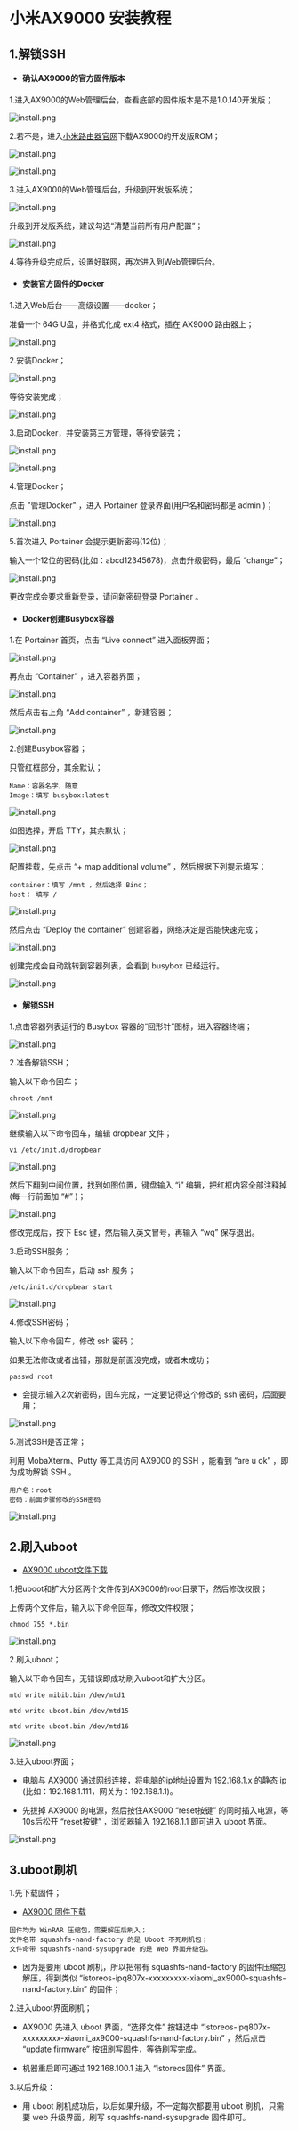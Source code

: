 # 小米AX9000 安装教程

## 1.解锁SSH

* #### 确认AX9000的官方固件版本

1.进入AX9000的Web管理后台，查看底部的固件版本是不是1.0.140开发版；

![install.png](./install/ax9000/update0.jpg)

2.若不是，进入[小米路由器官网](http://www.miwifi.com/miwifi_download.html)下载AX9000的开发版ROM；

![install.png](./install/ax9000/update1-1.jpg)

![install.png](./install/ax9000/update1-2.jpg)

3.进入AX9000的Web管理后台，升级到开发版系统；

![install.png](./install/ax9000/update2.jpg)


升级到开发版系统，建议勾选“清楚当前所有用户配置”；

![install.png](./install/ax9000/update3.jpg)


4.等待升级完成后，设置好联网，再次进入到Web管理后台。




* #### 安装官方固件的Docker

1.进入Web后台——高级设置——docker；

准备一个 64G U盘，并格式化成 ext4 格式，插在 AX9000 路由器上；

![install.png](./install/ax9000/docker1.jpg)


2.安装Docker；

![install.png](./install/ax9000/docker2.jpg)

等待安装完成；

![install.png](./install/ax9000/docker3.jpg)


3.启动Docker，并安装第三方管理，等待安装完；

![install.png](./install/ax9000/docker4.jpg)

![install.png](./install/ax9000/docker5.jpg)

4.管理Docker；

点击 "管理Docker" ，进入 Portainer 登录界面(用户名和密码都是 admin )；

![install.png](./install/ax9000/docker6.jpg)

5.首次进入 Portainer 会提示更新密码(12位)；

输入一个12位的密码(比如：abcd12345678)，点击升级密码，最后 “change”；

![install.png](./install/ax9000/docker7.jpg)

更改完成会要求重新登录，请问新密码登录 Portainer 。


* #### Docker创建Busybox容器

1.在 Portainer 首页，点击 “Live connect” 进入面板界面；

![install.png](./install/ax9000/docker8.jpg)

再点击 “Container” ，进入容器界面；

![install.png](./install/ax9000/docker9.jpg)

然后点击右上角 “Add container” ，新建容器；

![install.png](./install/ax9000/docker10.jpg)

2.创建Busybox容器；

只管红框部分，其余默认；

~~~
Name：容器名字，随意
Image：填写 busybox:latest
~~~

![install.png](./install/ax9000/docker11.jpg)

如图选择，开启 TTY，其余默认；

![install.png](./install/ax9000/docker12.jpg)

配置挂载，先点击 “+ map additional volume” ，然后根据下列提示填写；

~~~
container：填写 /mnt ，然后选择 Bind；
host： 填写 /
~~~

![install.png](./install/ax9000/docker13.jpg)


然后点击 “Deploy the container” 创建容器，网络决定是否能快速完成；

![install.png](./install/ax9000/docker14.jpg)

创建完成会自动跳转到容器列表，会看到 busybox 已经运行。

![install.png](./install/ax9000/docker15.jpg)


* #### 解锁SSH

1.点击容器列表运行的 Busybox 容器的“回形针”图标，进入容器终端；

![install.png](./install/ax9000/docker16.jpg)

2.准备解锁SSH；

输入以下命令回车；

~~~
chroot /mnt
~~~

![install.png](./install/ax9000/docker17.jpg)


继续输入以下命令回车，编辑 dropbear 文件；

~~~
vi /etc/init.d/dropbear
~~~

![install.png](./install/ax9000/docker18.jpg)

然后下翻到中间位置，找到如图位置，键盘输入 “i” 编辑，把红框内容全部注释掉(每一行前面加 “#” )；

![install.png](./install/ax9000/docker19.jpg)

修改完成后，按下 Esc 键，然后输入英文冒号，再输入 “wq” 保存退出。


3.启动SSH服务；

输入以下命令回车，启动 ssh 服务；

~~~
/etc/init.d/dropbear start
~~~

![install.png](./install/ax9000/docker20.jpg)

4.修改SSH密码；

输入以下命令回车，修改 ssh 密码；

如果无法修改或者出错，那就是前面没完成，或者未成功；

~~~
passwd root
~~~

* 会提示输入2次新密码，回车完成，一定要记得这个修改的 ssh 密码，后面要用；

![install.png](./install/ax9000/docker21.jpg)


5.测试SSH是否正常；

利用 MobaXterm、Putty 等工具访问 AX9000 的 SSH ，能看到 “are u ok” ，即为成功解锁 SSH 。

~~~
用户名：root
密码：前面步骤修改的SSH密码
~~~

![install.png](./install/ax9000/ssh1.jpg)




## 2.刷入uboot

* [AX9000 uboot文件下载](http://fw.koolcenter.com/Lean/Xiaomi_AX9000/)

1.把uboot和扩大分区两个文件传到AX9000的root目录下，然后修改权限；

上传两个文件后，输入以下命令回车，修改文件权限；

~~~
chmod 755 *.bin
~~~

![install.png](./install/ax9000/ssh2.jpg)

2.刷入uboot；

输入以下命令回车，无错误即成功刷入uboot和扩大分区。

~~~
mtd write mibib.bin /dev/mtd1

mtd write uboot.bin /dev/mtd15

mtd write uboot.bin /dev/mtd16
~~~

![install.png](./install/ax9000/ssh3.jpg)

3.进入uboot界面；

* 电脑与 AX9000 通过网线连接，将电脑的ip地址设置为 192.168.1.x 的静态 ip (比如：192.168.1.111，网关为：192.168.1.1)。

* 先拔掉 AX9000 的电源，然后按住AX9000 “reset按键” 的同时插入电源，等10s后松开 “reset按键” ，浏览器输入 192.168.1.1 即可进入 uboot 界面。

![install.png](./install/ax9000/uboot.jpg)


## 3.uboot刷机

1.先下载固件；

* [AX9000 固件下载](http://fw.koolcenter.com/Lean/Xiaomi_AX9000/)

~~~
固件均为 WinRAR 压缩包，需要解压后刷入；
文件名带 squashfs-nand-factory 的是 Uboot 不死刷机包；
文件命带 squashfs-nand-sysupgrade 的是 Web 界面升级包。
~~~

* 因为是要用 uboot 刷机，所以把带有 squashfs-nand-factory 的固件压缩包解压，得到类似 “istoreos-ipq807x-xxxxxxxxx-xiaomi_ax9000-squashfs-nand-factory.bin” 的固件；

2.进入uboot界面刷机；

* AX9000 先进入 uboot 界面，“选择文件” 按钮选中 “istoreos-ipq807x-xxxxxxxxx-xiaomi_ax9000-squashfs-nand-factory.bin” ，然后点击 “update firmware” 按钮刷写固件，等待刷写完成。

* 机器重启即可通过 192.168.100.1 进入 “istoreos固件” 界面。

3.以后升级：

* 用 uboot 刷机成功后，以后如果升级，不一定每次都要用 uboot 刷机，只需要 web 升级界面，刷写 squashfs-nand-sysupgrade 固件即可。



